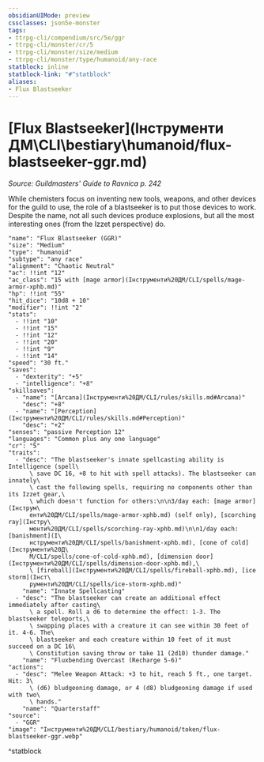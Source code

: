 ```yaml
---
obsidianUIMode: preview
cssclasses: json5e-monster
tags:
- ttrpg-cli/compendium/src/5e/ggr
- ttrpg-cli/monster/cr/5
- ttrpg-cli/monster/size/medium
- ttrpg-cli/monster/type/humanoid/any-race
statblock: inline
statblock-link: "#^statblock"
aliases:
- Flux Blastseeker
---
```

# [Flux Blastseeker](Інструменти ДМ\CLI\bestiary\humanoid/flux-blastseeker-ggr.md)
*Source: Guildmasters' Guide to Ravnica p. 242*  

While chemisters focus on inventing new tools, weapons, and other devices for the guild to use, the role of a blastseeker is to put those devices to work. Despite the name, not all such devices produce explosions, but all the most interesting ones (from the Izzet perspective) do.

```statblock
"name": "Flux Blastseeker (GGR)"
"size": "Medium"
"type": "humanoid"
"subtype": "any race"
"alignment": "Chaotic Neutral"
"ac": !!int "12"
"ac_class": "15 with [mage armor](Інструменти%20ДМ/CLI/spells/mage-armor-xphb.md)"
"hp": !!int "55"
"hit_dice": "10d8 + 10"
"modifier": !!int "2"
"stats":
  - !!int "10"
  - !!int "15"
  - !!int "12"
  - !!int "20"
  - !!int "9"
  - !!int "14"
"speed": "30 ft."
"saves":
  - "dexterity": "+5"
  - "intelligence": "+8"
"skillsaves":
  - "name": "[Arcana](Інструменти%20ДМ/CLI/rules/skills.md#Arcana)"
    "desc": "+8"
  - "name": "[Perception](Інструменти%20ДМ/CLI/rules/skills.md#Perception)"
    "desc": "+2"
"senses": "passive Perception 12"
"languages": "Common plus any one language"
"cr": "5"
"traits":
  - "desc": "The blastseeker's innate spellcasting ability is Intelligence (spell\
      \ save DC 16, +8 to hit with spell attacks). The blastseeker can innately\
      \ cast the following spells, requiring no components other than its Izzet gear,\
      \ which doesn't function for others:\n\n3/day each: [mage armor](Інструм\
      енти%20ДМ/CLI/spells/mage-armor-xphb.md) (self only), [scorching ray](Інстру\
      менти%20ДМ/CLI/spells/scorching-ray-xphb.md)\n\n1/day each: [banishment](І\
      нструменти%20ДМ/CLI/spells/banishment-xphb.md), [cone of cold](Інструменти%20Д\
      М/CLI/spells/cone-of-cold-xphb.md), [dimension door](Інструменти%20ДМ/CLI/spells/dimension-door-xphb.md),\
      \ [fireball](Інструменти%20ДМ/CLI/spells/fireball-xphb.md), [ice storm](Інст\
      рументи%20ДМ/CLI/spells/ice-storm-xphb.md)"
    "name": "Innate Spellcasting"
  - "desc": "The blastseeker can create an additional effect immediately after casting\
      \ a spell. Roll a d6 to determine the effect: 1-3. The blastseeker teleports,\
      \ swapping places with a creature it can see within 30 feet of it. 4-6. The\
      \ blastseeker and each creature within 10 feet of it must succeed on a DC 16\
      \ Constitution saving throw or take 11 (2d10) thunder damage."
    "name": "Fluxbending Overcast (Recharge 5-6)"
"actions":
  - "desc": "Melee Weapon Attack: +3 to hit, reach 5 ft., one target. Hit: 3\
      \ (d6) bludgeoning damage, or 4 (d8) bludgeoning damage if used with two\
      \ hands."
    "name": "Quarterstaff"
"source":
  - "GGR"
"image": "Інструменти%20ДМ/CLI/bestiary/humanoid/token/flux-blastseeker-ggr.webp"
```
^statblock